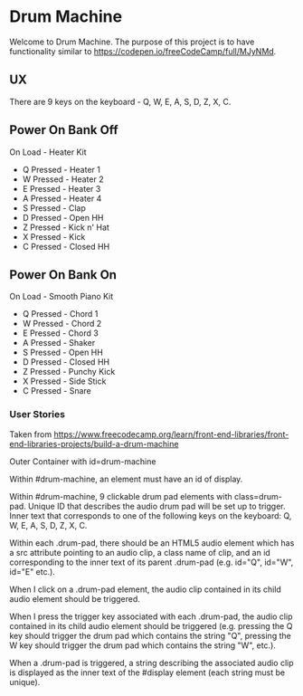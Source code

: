 # Drum Machine
 
Welcome to Drum Machine.  The purpose of this project is to have functionality similar to
https://codepen.io/freeCodeCamp/full/MJyNMd.

## UX

There are 9 keys on the keyboard - Q, W, E, A, S, D, Z, X, C.

Power On Bank Off
-----------------

On Load - Heater Kit

* Q Pressed - Heater 1
* W Pressed - Heater 2
* E Pressed - Heater 3
* A Pressed - Heater 4
* S Pressed - Clap
* D Pressed - Open HH
* Z Pressed - Kick n' Hat
* X Pressed - Kick
* C Pressed - Closed HH

Power On Bank On
----------------

On Load - Smooth Piano Kit

* Q Pressed - Chord 1
* W Pressed - Chord 2
* E Pressed - Chord 3
* A Pressed - Shaker
* S Pressed - Open HH
* D Pressed - Closed HH
* Z Pressed - Punchy Kick
* X Pressed - Side Stick
* C Pressed - Snare

### User Stories

Taken from https://www.freecodecamp.org/learn/front-end-libraries/front-end-libraries-projects/build-a-drum-machine

Outer Container with id=drum-machine

Within #drum-machine, an element must have an id of display.

Within #drum-machine, 9 clickable drum pad elements with class=drum-pad.  Unique ID that describes the
audio drum pad will be set up to trigger.  Inner text that corresponds to one of the following keys on the
keyboard: Q, W, E, A, S, D, Z, X, C.

Within each .drum-pad, there should be an HTML5 audio element which has a 
src attribute pointing to an audio clip, a class name of clip, 
and an id corresponding to the inner text of its parent .drum-pad (e.g. id="Q", id="W", id="E" etc.).

When I click on a .drum-pad element, the audio clip contained in its child audio element should be triggered.

When I press the trigger key associated with each .drum-pad, the audio clip contained in its child audio element should be triggered (e.g. pressing the Q key should trigger the drum pad which contains the string "Q", 
pressing the W key should trigger the drum pad which contains the string "W", etc.).

When a .drum-pad is triggered, a string describing the associated 
audio clip is displayed as the inner text of the #display element (each string must be unique).